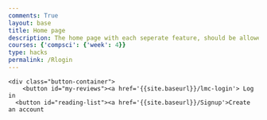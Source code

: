 ```yaml
---
comments: True
layout: base
title: Home page 
description: The home page with each seperate feature, should be allowed to access after logging in
courses: {'compsci': {'week': 4}}
type: hacks
permalink: /Rlogin
---
```


<html lang="en">
<head>
    <meta charset="UTF-8">
    <meta name="viewport" content="width=device-width, initial-scale=1.0">
    <title>My Page</title>
    <link rel="stylesheet" href="home.scss"> 
</head>
<body>

<div class="collage-background">
  <!-- Content over the collage background goes here -->
</div>

    <div class="button-container">
        <button id="my-reviews"><a href='{{site.baseurl}}/lmc-login'> Log in 
      <button id="reading-list"><a href='{{site.baseurl}}/Signup'>Create an account
    